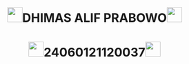 <h1 align="center"><img src="./resources/extras/geez.gif" width="35px">DHIMAS ALIF PRABOWO<img src="./resources/extras/geez.gif" width="35px"></h1>

<h1 align="center"><img src="./resources/extras/geez.gif" width="35px">24060121120037<img src="./resources/extras/geez.gif" width="35px"></h1>

